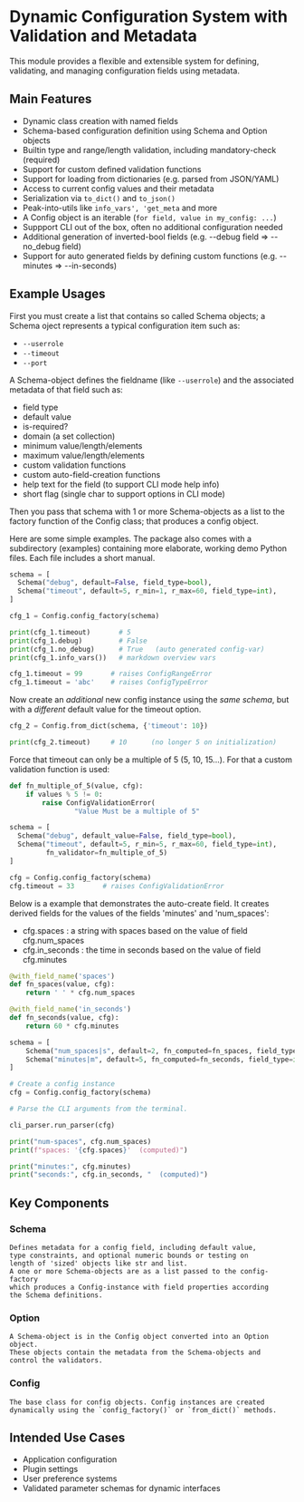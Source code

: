 # Dynamic Configuration System with Validation and Metadata

This module provides a flexible and extensible system for defining,
validating, and managing configuration fields using metadata.


## Main Features

- Dynamic class creation with named fields
- Schema-based configuration definition using Schema and Option objects
- Builtin type and range/length validation, including mandatory-check (required)
- Support for custom defined validation functions
- Support for loading from dictionaries (e.g. parsed from JSON/YAML)
- Access to current config values and their metadata
- Serialization via `to_dict()` and `to_json()`
- Peak-into-utils  like `info_vars', 'get_meta` and more
- A Config object is an iterable (`for field, value in my_config: ...`)
- Suppport CLI out of the box, often no additional configuration needed
- Additional generation of inverted-bool fields (e.g. --debug field => --no_debug field)
- Support for auto generated fields by defining custom functions (e.g. --minutes => --in-seconds)


## Example Usages

First you must create a list that contains so called Schema objects; a Schema oject
represents a typical configuration item such as:

- `--userrole`
- `--timeout`
- `--port`

A Schema-object defines the fieldname (like `--userrole`) and the associated metadata of 
that field such as:

- field type
- default value
- is-required?
- domain (a set collection)
- minimum value/length/elements
- maximum value/length/elements
- custom validation functions
- custom auto-field-creation functions
- help text for the field (to support CLI mode help info)
- short flag (single char to support options in CLI mode)

Then you pass that schema with 1 or more Schema-objects as a list to the
factory function of the Config class; that produces a config object.

Here are some simple examples. The package also comes with a subdirectory (examples) 
containing more elaborate, working demo Python files. Each file includes a short manual.

``` python
schema = [
  Schema("debug", default=False, field_type=bool),
  Schema("timeout", default=5, r_min=1, r_max=60, field_type=int),
]

cfg_1 = Config.config_factory(schema)

print(cfg_1.timeout)       # 5
print(cfg_1.debug)         # False
print(cfg_1.no_debug)      # True   (auto generated config-var)
print(cfg_1.info_vars())   # markdown overview vars

cfg_1.timeout = 99       # raises ConfigRangeError
cfg_1.timeout = 'abc'    # raises ConfigTypeError
```

Now create an _additional_ new config instance using the _same schema_, but with a _different_ 
default value for the timeout option.

``` python
cfg_2 = Config.from_dict(schema, {'timeout': 10})

print(cfg_2.timeout)     # 10      (no longer 5 on initialization)
```

Force that timeout can only be a multiple of 5 (5, 10, 15...).
For that a custom validation function is used:

``` python
def fn_multiple_of_5(value, cfg):
    if values % 5 != 0:
        raise ConfigValidationError(
                "Value Must be a multiple of 5"

schema = [
  Schema("debug", default_value=False, field_type=bool),
  Schema("timeout", default=5, r_min=5, r_max=60, field_type=int),
         fn_validator=fn_multiple_of_5)
]

cfg = Config.config_factory(schema)
cfg.timeout = 33       # raises ConfigValidationError
```

Below is a example that demonstrates the auto-create field.
It creates derived fields for the values of the fields 'minutes' and 'num_spaces':

- cfg.spaces     : a string with spaces based on the value of field cfg.num_spaces
- cfg.in_seconds : the time in seconds based on the value of field cfg.minutes

``` python
@with_field_name('spaces')
def fn_spaces(value, cfg):
    return ' ' * cfg.num_spaces 

@with_field_name('in_seconds')
def fn_seconds(value, cfg):
    return 60 * cfg.minutes 

schema = [
    Schema("num_spaces|s", default=2, fn_computed=fn_spaces, field_type=int, help_text="Number of spaces."),
    Schema("minutes|m", default=5, fn_computed=fn_seconds, field_type=int, help_text="Duration in minutes"),
]

# Create a config instance
cfg = Config.config_factory(schema)

# Parse the CLI arguments from the terminal.

cli_parser.run_parser(cfg)

print("num-spaces", cfg.num_spaces)
print(f"spaces: '{cfg.spaces}'  (computed)")

print("minutes:", cfg.minutes)
print("seconds:", cfg.in_seconds, "  (computed)")

```

## Key Components

### Schema
    Defines metadata for a config field, including default value,
    type constraints, and optional numeric bounds or testing on
    length of 'sized' objects like str and list.
    A one or more Schema-objects are as a list passed to the config-factory
    which produces a Config-instance with field properties according
    the Schema definitions.

### Option
    A Schema-object is in the Config object converted into an Option object.
    These objects contain the metadata from the Schema-objects and
    control the validators.

### Config
    The base class for config objects. Config instances are created
    dynamically using the `config_factory()` or `from_dict()` methods.


## Intended Use Cases

- Application configuration
- Plugin settings
- User preference systems
- Validated parameter schemas for dynamic interfaces

